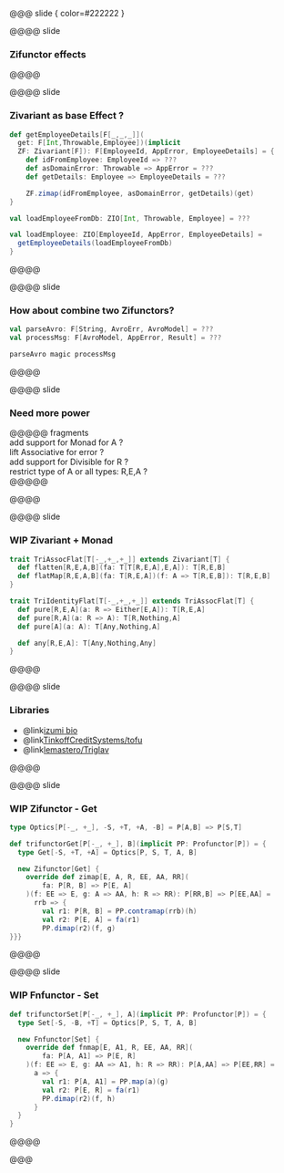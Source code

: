 @@@ slide { color=#222222 }

@@@@ slide

### Zifunctor effects

@@@@

@@@@ slide
    
### Zivariant as base Effect ?

```scala
def getEmployeeDetails[F[_,_,_]](
  get: F[Int,Throwable,Employee])(implicit
  ZF: Zivariant[F]): F[EmployeeId, AppError, EmployeeDetails] = {
    def idFromEmployee: EmployeeId => ???
    def asDomainError: Throwable => AppError = ???
    def getDetails: Employee => EmployeeDetails = ???

    ZF.zimap(idFromEmployee, asDomainError, getDetails)(get)
}

val loadEmployeeFromDb: ZIO[Int, Throwable, Employee] = ???

val loadEmployee: ZIO[EmployeeId, AppError, EmployeeDetails] =
  getEmployeeDetails(loadEmployeeFromDb)
}
```

@@@@

@@@@ slide

### How about combine two Zifunctors?

```scala
val parseAvro: F[String, AvroErr, AvroModel] = ???
val processMsg: F[AvroModel, AppError, Result] = ???

parseAvro magic processMsg
```

@@@@

@@@@ slide

### Need more power

@@@@@ fragments  
add support for Monad for A ?  
lift Associative for error ?  
add support for Divisible for R ?  
restrict type of A or all types: R,E,A ?  
@@@@@

@@@@

@@@@ slide

### WIP Zivariant + Monad

```scala
trait TriAssocFlat[T[-_,+_,+_]] extends Zivariant[T] {
  def flatten[R,E,A,B](fa: T[T[R,E,A],E,A]): T[R,E,B]
  def flatMap[R,E,A,B](fa: T[R,E,A])(f: A => T[R,E,B]): T[R,E,B]
}

trait TriIdentityFlat[T[-_,+_,+_]] extends TriAssocFlat[T] {
  def pure[R,E,A](a: R => Either[E,A]): T[R,E,A]
  def pure[R,A](a: R => A): T[R,Nothing,A]
  def pure[A](a: A): T[Any,Nothing,A]

  def any[R,E,A]: T[Any,Nothing,Any]
}
```

@@@@

@@@@ slide

### Libraries

* @link[izumi bio](https://izumi.7mind.io/bio)  
* @link[TinkoffCreditSystems/tofu](https://github.com/TinkoffCreditSystems/tofu)
* @link[lemastero/Triglav](https://github.com/lemastero/Triglav)    

@@@@

@@@@ slide

### WIP Zifunctor - Get

```scala
type Optics[P[-_, +_], -S, +T, +A, -B] = P[A,B] => P[S,T]

def trifunctorGet[P[-_, +_], B](implicit PP: Profunctor[P]) = {
  type Get[-S, +T, +A] = Optics[P, S, T, A, B]

  new Zifunctor[Get] {
    override def zimap[E, A, R, EE, AA, RR](
        fa: P[R, B] => P[E, A]
    )(f: EE => E, g: A => AA, h: R => RR): P[RR,B] => P[EE,AA] =
      rrb => {
        val r1: P[R, B] = PP.contramap(rrb)(h)
        val r2: P[E, A] = fa(r1)
        PP.dimap(r2)(f, g)
}}}
```

@@@@

@@@@ slide

### WIP Fnfunctor - Set

```scala
def trifunctorSet[P[-_, +_], A](implicit PP: Profunctor[P]) = {
  type Set[-S, -B, +T] = Optics[P, S, T, A, B]

  new Fnfunctor[Set] {
    override def fnmap[E, A1, R, EE, AA, RR](
        fa: P[A, A1] => P[E, R]
    )(f: EE => E, g: AA => A1, h: R => RR): P[A,AA] => P[EE,RR] =
      a => {
        val r1: P[A, A1] = PP.map(a)(g)
        val r2: P[E, R] = fa(r1)
        PP.dimap(r2)(f, h)
      }
  }
}
```

@@@@

@@@